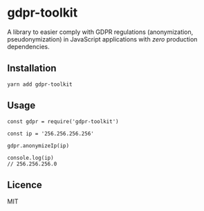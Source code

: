 # gdpr-toolkit
A library to easier comply with GDPR regulations (anonymization, pseudonymization) in JavaScript applications with *zero* production dependencies.

## Installation

```
yarn add gdpr-toolkit
```

## Usage

```
const gdpr = require('gdpr-toolkit')

const ip = '256.256.256.256'

gdpr.anonymizeIp(ip)

console.log(ip)
// 256.256.256.0

```

## Licence

MIT
